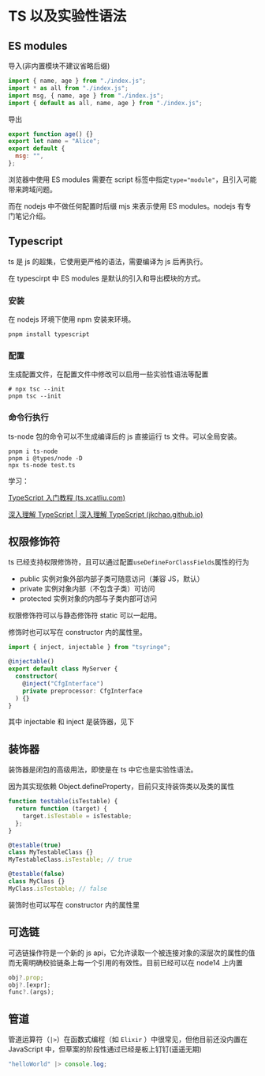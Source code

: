 # TS 以及实验性语法

## ES modules

导入(非内置模块不建议省略后缀)

```js
import { name, age } from "./index.js";
import * as all from "./index.js";
import msg, { name, age } from "./index.js";
import { default as all, name, age } from "./index.js";
```

导出

```js
export function age() {}
export let name = "Alice";
export default {
  msg: "",
};
```

浏览器中使用 ES modules 需要在 script 标签中指定`type="module"`，且引入可能带来跨域问题。

而在 nodejs 中不做任何配置时后缀 mjs 来表示使用 ES modules。nodejs 有专门笔记介绍。

## Typescript

ts 是 js 的超集，它使用更严格的语法，需要编译为 js 后再执行。

在 typescirpt 中 ES modules 是默认的引入和导出模块的方式。

### 安装

在 nodejs 环境下使用 npm 安装来环境。

```shell
pnpm install typescript
```

### 配置

生成配置文件，在配置文件中修改可以启用一些实验性语法等配置

```shell
# npx tsc --init
pnpm tsc --init
```

### 命令行执行

ts-node 包的命令可以不生成编译后的 js 直接运行 ts 文件。可以全局安装。

```shell
pnpm i ts-node
pnpm i @types/node -D
npx ts-node test.ts
```

学习：

[TypeScript 入门教程 (ts.xcatliu.com)](https://ts.xcatliu.com/)

[深入理解 TypeScript | 深入理解 TypeScript (jkchao.github.io)](https://jkchao.github.io/typescript-book-chinese/)

## 权限修饰符

ts 已经支持权限修饰符，且可以通过配置`useDefineForClassFields`属性的行为

- public 实例对象外部内部子类可随意访问（兼容 JS，默认）
- private 实例对象内部（不包含子类）可访问
- protected 实例对象的内部与子类内部可访问

权限修饰符可以与静态修饰符 static 可以一起用。

修饰时也可以写在 constructor 内的属性里。

```typescript
import { inject, injectable } from "tsyringe";

@injectable()
export default class MyServer {
  constructor(
    @inject("CfgInterface")
    private preprocessor: CfgInterface
  ) {}
}
```

其中 injectable 和 inject 是装饰器，见下

## 装饰器

装饰器是闭包的高级用法，即使是在 ts 中它也是实验性语法。

因为其实现依赖 Object.defineProperty，目前只支持装饰类以及类的属性

```js
function testable(isTestable) {
  return function (target) {
    target.isTestable = isTestable;
  };
}

@testable(true)
class MyTestableClass {}
MyTestableClass.isTestable; // true

@testable(false)
class MyClass {}
MyClass.isTestable; // false
```

装饰时也可以写在 constructor 内的属性里

## 可选链

可选链操作符是一个新的 js api，它允许读取一个被连接对象的深层次的属性的值而无需明确校验链条上每一个引用的有效性。目前已经可以在 node14 上内置

```js
obj?.prop;
obj?.[expr];
func?.(args);
```

## 管道

管道运算符（`|>`）在函数式编程（如 `Elixir` ）中很常见，但他目前还没内置在 JavaScript 中，但草案的阶段性通过已经是板上钉钉(遥遥无期)

```js
"helloWorld" |> console.log;
```
